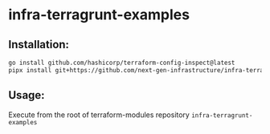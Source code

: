 # infra-terragrunt-examples

## Installation:
```sh
go install github.com/hashicorp/terraform-config-inspect@latest
pipx install git+https://github.com/next-gen-infrastructure/infra-terragrunt-examples.git
```

## Usage:
Execute from the root of terraform-modules repository
`infra-terragrunt-examples`
